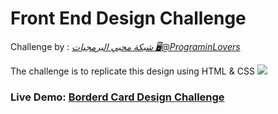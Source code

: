 # Front End Design Challenge

Challenge by :  [*شبكة محبي البرمجيات 🖥@PrograminLovers*](https://twitter.com/PrograminLovers "شبكة محبي البرمجيات 🖥@PrograminLovers")

The challenge is to replicate this design using HTML & CSS
[![](https://pbs.twimg.com/media/EgHERgsWsAA-MYj?format=jpg&name=medium)](https://pbs.twimg.com/media/EgHERgsWsAA-MYj?format=jpg&name=medium)

### Live Demo:  [Borderd Card Design Challenge](https://reomar.github.io/borderd-card-designChallenge-/. "Borderd Card Design Challenge")
